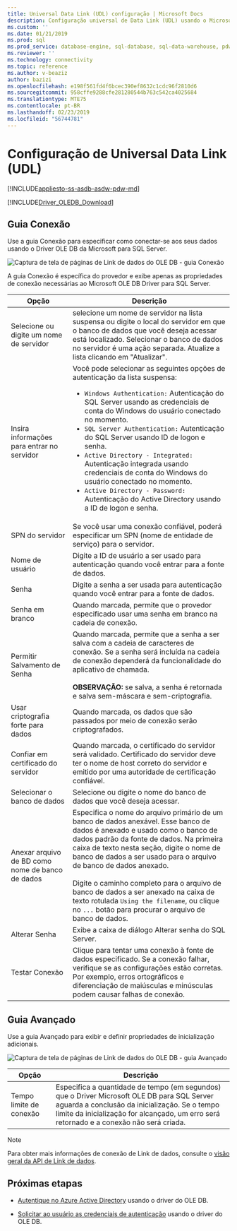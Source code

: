 ```yaml
---
title: Universal Data Link (UDL) configuração | Microsoft Docs
description: Configuração universal de Data Link (UDL) usando o Microsoft Driver do OLE DB para SQL Server
ms.custom: ''
ms.date: 01/21/2019
ms.prod: sql
ms.prod_service: database-engine, sql-database, sql-data-warehouse, pdw
ms.reviewer: ''
ms.technology: connectivity
ms.topic: reference
ms.author: v-beaziz
author: bazizi
ms.openlocfilehash: e198f561fd4f6bcec390ef8632c1cdc96f2810d6
ms.sourcegitcommit: 958cffe9288cfe281280544b763c542ca4025684
ms.translationtype: MTE75
ms.contentlocale: pt-BR
ms.lasthandoff: 02/23/2019
ms.locfileid: "56744781"
---
```

# <a name="universal-data-link-udl-configuration"></a>Configuração de Universal Data Link (UDL)
[!INCLUDE[appliesto-ss-asdb-asdw-pdw-md](../../../includes/appliesto-ss-asdb-asdw-pdw-md.md)]

[!INCLUDE[Driver_OLEDB_Download](../../../includes/driver_oledb_download.md)]

## <a name="connection-tab"></a>Guia Conexão
Use a guia Conexão para especificar como conectar-se aos seus dados usando o Driver OLE DB da Microsoft para SQL Server.

![Captura de tela de páginas de Link de dados do OLE DB - guia Conexão](../media/data-link-pages-connection-tab.png)

A guia Conexão é específica do provedor e exibe apenas as propriedades de conexão necessárias ao Microsoft OLE DB Driver para SQL Server.

|Opção|Descrição|
|---   |---        |
|Selecione ou digite um nome de servidor|selecione um nome de servidor na lista suspensa ou digite o local do servidor em que o banco de dados que você deseja acessar está localizado. Selecionar o banco de dados no servidor é uma ação separada. Atualize a lista clicando em "Atualizar".
|Insira informações para entrar no servidor|Você pode selecionar as seguintes opções de autenticação da lista suspensa: <ul><li>`Windows Authentication:` Autenticação do SQL Server usando as credenciais de conta do Windows do usuário conectado no momento.</li><li>`SQL Server Authentication:` Autenticação do SQL Server usando ID de logon e senha.</li><li>`Active Directory - Integrated:` Autenticação integrada usando credenciais de conta do Windows do usuário conectado no momento.</li><li>`Active Directory - Password:` Autenticação do Active Directory usando a ID de logon e senha.</li></ul>|
|SPN do servidor|Se você usar uma conexão confiável, poderá especificar um SPN (nome de entidade de serviço) para o servidor.|
|Nome de usuário|Digite a ID de usuário a ser usado para autenticação quando você entrar para a fonte de dados.|
|Senha|Digite a senha a ser usada para autenticação quando você entrar para a fonte de dados.|
|Senha em branco|Quando marcada, permite que o provedor especificado usar uma senha em branco na cadeia de conexão.|
|Permitir Salvamento de Senha|Quando marcada, permite que a senha a ser salva com a cadeia de caracteres de conexão. Se a senha será incluída na cadeia de conexão dependerá da funcionalidade do aplicativo de chamada. <br/><br/>**OBSERVAÇÃO:** se salva, a senha é retornada e salva sem-máscara e sem-criptografia.|
|Usar criptografia forte para dados|Quando marcada, os dados que são passados por meio de conexão serão criptografados.|
|Confiar em certificado do servidor|Quando marcada, o certificado do servidor será validado. Certificado do servidor deve ter o nome de host correto do servidor e emitido por uma autoridade de certificação confiável.|
|Selecionar o banco de dados|Selecione ou digite o nome do banco de dados que você deseja acessar.|
|Anexar arquivo de BD como nome de banco de dados|Especifica o nome do arquivo primário de um banco de dados anexável. Esse banco de dados é anexado e usado como o banco de dados padrão da fonte de dados. Na primeira caixa de texto nesta seção, digite o nome de banco de dados a ser usado para o arquivo de banco de dados anexado.<br/><br/>Digite o caminho completo para o arquivo de banco de dados a ser anexado na caixa de texto rotulada `Using the filename`, ou clique no `...` botão para procurar o arquivo de banco de dados.|
|Alterar Senha|Exibe a caixa de diálogo Alterar senha do SQL Server. |
|Testar Conexão|Clique para tentar uma conexão à fonte de dados especificado. Se a conexão falhar, verifique se as configurações estão corretas. Por exemplo, erros ortográficos e diferenciação de maiúsculas e minúsculas podem causar falhas de conexão.|

## <a name="advanced-tab"></a>Guia Avançado
Use a guia Avançado para exibir e definir propriedades de inicialização adicionais.

![Captura de tela de páginas de Link de dados do OLE DB - guia Avançado](../media/data-link-pages-advanced-tab.png)

|Opção|Descrição|
|---   |---        |
| Tempo limite de conexão | Especifica a quantidade de tempo (em segundos) que o Driver Microsoft OLE DB para SQL Server aguarda a conclusão da inicialização. Se o tempo limite da inicialização for alcançado, um erro será retornado e a conexão não será criada.|


> [!NOTE]  
>  Para obter mais informações de conexão de Link de dados, consulte o [visão geral da API de Link de dados](https://go.microsoft.com/fwlink/?linkid=2067432).

## <a name="next-steps"></a>Próximas etapas
- [Autentique no Azure Active Directory](../features/using-azure-active-directory.md) usando o driver do OLE DB.

- [Solicitar ao usuário as credenciais de autenticação](../help-topics/sql-server-login-dialog.md) usando o driver do OLE DB.